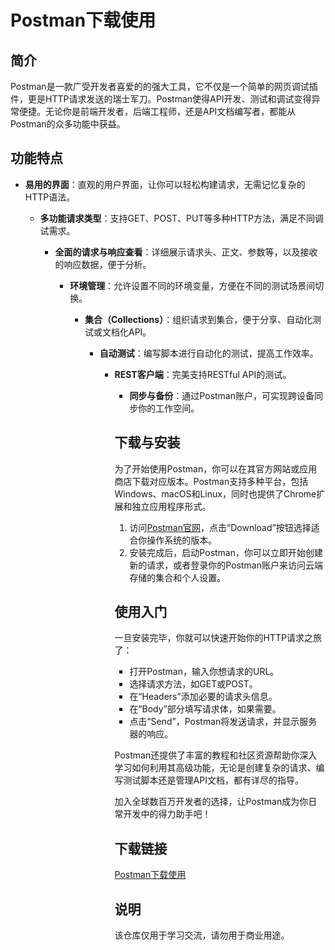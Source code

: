 # Postman下载使用

## 简介

Postman是一款广受开发者喜爱的的强大工具，它不仅是一个简单的网页调试插件，更是HTTP请求发送的瑞士军刀。Postman使得API开发、测试和调试变得异常便捷。无论你是前端开发者，后端工程师，还是API文档编写者，都能从Postman的众多功能中获益。

## 功能特点

- **易用的界面**：直观的用户界面，让你可以轻松构建请求，无需记忆复杂的HTTP语法。

  - **多功能请求类型**：支持GET、POST、PUT等多种HTTP方法，满足不同调试需求。

    - **全面的请求与响应查看**：详细展示请求头、正文、参数等，以及接收的响应数据，便于分析。

      - **环境管理**：允许设置不同的环境变量，方便在不同的测试场景间切换。

        - **集合（Collections）**：组织请求到集合，便于分享、自动化测试或文档化API。

          - **自动测试**：编写脚本进行自动化的测试，提高工作效率。

            - **REST客户端**：完美支持RESTful API的测试。

              - **同步与备份**：通过Postman账户，可实现跨设备同步你的工作空间。

              ## 下载与安装

              为了开始使用Postman，你可以在其官方网站或应用商店下载对应版本。Postman支持多种平台，包括Windows、macOS和Linux，同时也提供了Chrome扩展和独立应用程序形式。

              1. 访问[Postman官网](https://www.postman.com/)，点击“Download”按钮选择适合你操作系统的版本。
              2. 安装完成后，启动Postman，你可以立即开始创建新的请求，或者登录你的Postman账户来访问云端存储的集合和个人设置。

              ## 使用入门

              一旦安装完毕，你就可以快速开始你的HTTP请求之旅了：

              - 打开Postman，输入你想请求的URL。
              - 选择请求方法，如GET或POST。
              - 在“Headers”添加必要的请求头信息。
              - 在“Body”部分填写请求体，如果需要。
              - 点击“Send”，Postman将发送请求，并显示服务器的响应。

              Postman还提供了丰富的教程和社区资源帮助你深入学习如何利用其高级功能，无论是创建复杂的请求、编写测试脚本还是管理API文档，都有详尽的指导。

              加入全球数百万开发者的选择，让Postman成为你日常开发中的得力助手吧！

              ## 下载链接
              [Postman下载使用](https://pan.quark.cn/s/5f546207e8aa)

              ## 说明

              该仓库仅用于学习交流，请勿用于商业用途。
